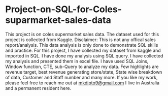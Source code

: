 # Project-on-SQL-for-Coles-suparmarket-sales-data
This project is on coles supermarket sales data. The dataset used for this project is collected from Kaggle.
Disclaimer: This is not any offical sales report/analysis. This data analysis is only done to demonstrate SQL skills and practice.
For this project, I have collected my dataset from kaggle and imported in SQL. I have done my analysis using SQL query. I have collected my analysis and presented them in excel file.
I have used SQL Joins, Window function, CTE, sub-Query to analyze my data.
Few highlights are revenue target, best revenue generating store/state, State wise breakdown of data, Customer and Staff number and many more.
If you like my work, please feel free to reach me out at mkdipto9@gmail.com
I live in Australia and a permanent resident here. 
